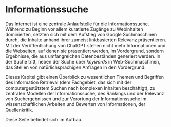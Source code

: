 # Informationssuche
 
Das Internet ist eine zentrale Anlaufstelle für die Informationssuche. Während zu Beginn vor allem kuratierte Zugänge zu Webinhalten dominierten, setzten sich mit dem Aufstieg von Google Suchmaschinen durch, die Inhalte anhand ihrer zumeist linkbasierten Relevanz präsentieren. Mit der Veröffentlichung von ChatGPT stehen nicht mehr Informationen und die Webseiten, auf denen sie präsentiert werden, im Vordergrund, sondern Ergebnisse, die aus umfangreichen Datenbeständen generiert werden. In der Suche tritt, neben der Suche über *keywords* in Web-Suchmaschinen, das Stellen von natürlichsprachigen Anfragen in den Vordergrund.

Dieses Kapitel gibt einen Überblick zu wesentlichen Themen und Begriffen des Information Retrieval (dem Fachgebiet, das sich mit der computergestütztem Suchen nach komplexen Inhalten beschäftigt), zu zentralen Modellen der Informationssuche, des Rankings und der Relevanz von Suchergebnissen und zur Verortung der Informationssuche im wissenschaftlichen Arbeiten und Bewerten von Informationen, der Quellenkritik.

Diese Seite befindet sich im Aufbau.